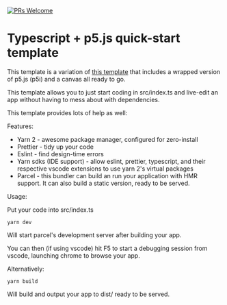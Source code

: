 [![PRs Welcome](https://img.shields.io/badge/PRs-welcome-brightgreen.svg?style=flat-square)](http://makeapullrequest.com)

# Typescript + p5.js quick-start template

This template is a variation of [this template](https://github.com/SheepReaper/typescript-quickstart) that includes a wrapped version of p5.js (p5i) and a canvas all ready to go.

This template allows you to just start coding in src/index.ts and live-edit an app without having to mess about with dependencies.

This template provides lots of help as well:

Features:

- Yarn 2 - awesome package manager, configured for zero-install
- Prettier - tidy up your code
- Eslint - find design-time errors
- Yarn sdks (IDE support) - allow eslint, prettier, typescript, and their respective vscode extensions to use yarn 2's virtual packages
- Parcel - this bundler can build an run your application with HMR support. It can also build a static version, ready to be served.

Usage:

Put your code into src/index.ts

```shell
yarn dev
```

Will start parcel's development server after building your app.

You can then (if using vscode) hit F5 to start a debugging session from vscode, launching chrome to browse your app.

Alternatively:

```shell
yarn build
```

Will build and output your app to dist/ ready to be served.